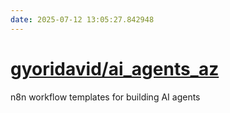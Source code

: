 ```yaml
---
date: 2025-07-12 13:05:27.842948
---
```


# [gyoridavid/ai_agents_az](https://github.com/gyoridavid/ai_agents_az)

n8n workflow templates for building AI agents